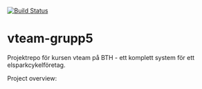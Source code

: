 [![Build Status](https://scrutinizer-ci.com/g/andreasthiberg/vteam-grupp5/badges/build.png?b=main)](https://scrutinizer-ci.com/g/andreasthiberg/vteam-grupp5/build-status/main)

# vteam-grupp5
Projektrepo för kursen vteam på BTH - ett komplett system för ett elsparkcykelföretag.

Project overview:

